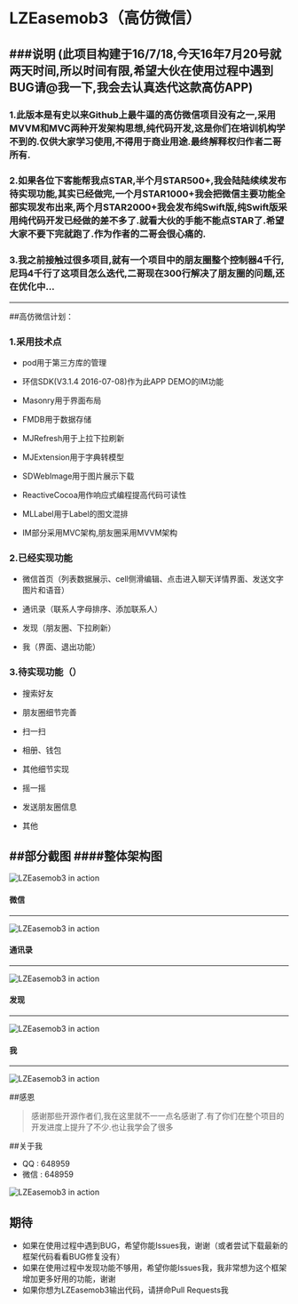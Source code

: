  LZEasemob3（高仿微信）
==================

###说明 (此项目构建于16/7/18,今天16年7月20号就两天时间,所以时间有限,希望大伙在使用过程中遇到BUG请@我一下,我会去认真迭代这款高仿APP)
---
### 1.此版本是有史以来Github上最牛逼的高仿微信项目没有之一,采用MVVM和MVC两种开发架构思想,纯代码开发,这是你们在培训机构学不到的.仅供大家学习使用,不得用于商业用途.最终解释权归作者二哥所有.

### 2.如果各位下客能帮我点STAR,半个月STAR500+,我会陆陆续续发布待实现功能,其实已经做完,一个月STAR1000+我会把微信主要功能全部实现发布出来,两个月STAR2000+我会发布纯Swift版,纯Swift版采用纯代码开发已经做的差不多了.就看大伙的手能不能点STAR了.希望大家不要下完就跑了.作为作者的二哥会很心痛的.
### 3.我之前接触过很多项目,就有一个项目中的朋友圈整个控制器4千行,尼玛4千行了这项目怎么迭代,二哥现在300行解决了朋友圈的问题,还在优化中...
---

##高仿微信计划：

### 1.采用技术点
* pod用于第三方库的管理

* 环信SDK(V3.1.4 2016-07-08)作为此APP DEMO的IM功能

* Masonry用于界面布局

* FMDB用于数据存储

* MJRefresh用于上拉下拉刷新

* MJExtension用于字典转模型

* SDWebImage用于图片展示下载

* ReactiveCocoa用作响应式编程提高代码可读性

* MLLabel用于Label的图文混排

* IM部分采用MVC架构,朋友圈采用MVVM架构

### 2.已经实现功能
* 微信首页（列表数据展示、cell侧滑编辑、点击进入聊天详情界面、发送文字图片和语音）

* 通讯录（联系人字母排序、添加联系人）

* 发现（朋友圈、下拉刷新）

* 我（界面、退出功能）

### 3.待实现功能（）
* 搜索好友

* 朋友圈细节完善

* 扫一扫

* 相册、钱包

* 其他细节实现

* 摇一摇

* 发送朋友圈信息

* 其他


##部分截图
####整体架构图
---
![LZEasemob3 in action](LZEasemob3.png)


#### 微信
---
![LZEasemob3 in action](LZ1.gif)
#### 通讯录
---
![LZEasemob3 in action](LZ2.gif)
#### 发现
---
![LZEasemob3 in action](LZ3.gif)
#### 我
---
![LZEasemob3 in action](LZ4.gif)

##感恩
>感谢那些开源作者们,我在这里就不一一点名感谢了.有了你们在整个项目的开发进度上提升了不少.也让我学会了很多

##关于我
* QQ  : 648959 <br>
* 微信 : 648959 <br>

![LZEasemob3 in action](me.png)

## 期待

* 如果在使用过程中遇到BUG，希望你能Issues我，谢谢（或者尝试下载最新的框架代码看看BUG修复没有）
* 如果在使用过程中发现功能不够用，希望你能Issues我，我非常想为这个框架增加更多好用的功能，谢谢
* 如果你想为LZEasemob3输出代码，请拼命Pull Requests我






